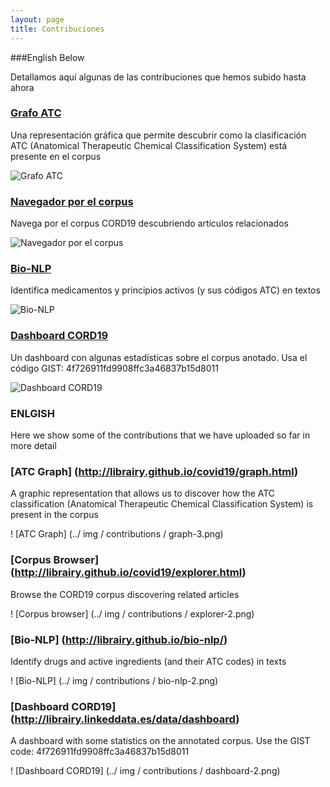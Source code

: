 ```yaml
---
layout: page
title: Contribuciones
---
```

###English Below

Detallamos aquí algunas de las contribuciones que hemos subido hasta ahora

### [Grafo ATC](http://librairy.github.io/covid19/graph.html)

Una representación gráfica que permite descubrir como la clasificación ATC (Anatomical Therapeutic Chemical Classification System) está presente en el corpus

![Grafo ATC](../img/contributions/graph-3.png)

### [Navegador por el corpus](http://librairy.github.io/covid19/explorer.html)

Navega por el corpus CORD19 descubriendo artículos relacionados

![Navegador por el corpus](../img/contributions/explorer-2.png)

### [Bio-NLP](http://librairy.github.io/bio-nlp/)
Identifica medicamentos y principios activos (y sus códigos ATC) en textos

![Bio-NLP](../img/contributions/bio-nlp-2.png)

### [Dashboard CORD19](http://librairy.linkeddata.es/data/dashboard)

Un dashboard con algunas estadísticas sobre el corpus anotado. Usa el código GIST: 4f726911fd9908ffc3a46837b15d8011

![Dashboard CORD19](../img/contributions/dashboard-2.png)


### ENLGISH
Here we show some of the contributions that we have uploaded so far in more detail

### [ATC Graph] (http://librairy.github.io/covid19/graph.html)

A graphic representation that allows us to discover how the ATC classification (Anatomical Therapeutic Chemical Classification System) is present in the corpus

! [ATC Graph] (../ img / contributions / graph-3.png)

### [Corpus Browser] (http://librairy.github.io/covid19/explorer.html)

Browse the CORD19 corpus discovering related articles

! [Corpus browser] (../ img / contributions / explorer-2.png)

### [Bio-NLP] (http://librairy.github.io/bio-nlp/)
Identify drugs and active ingredients (and their ATC codes) in texts

! [Bio-NLP] (../ img / contributions / bio-nlp-2.png)

### [Dashboard CORD19] (http://librairy.linkeddata.es/data/dashboard)

A dashboard with some statistics on the annotated corpus. Use the GIST code: 4f726911fd9908ffc3a46837b15d8011

! [Dashboard CORD19] (../ img / contributions / dashboard-2.png)

<!-- Section
<section>
<div class="container">
      <div class="content-section-heading text-center">
        <h3 class="text-secondary mb-0">OEG-UPM</h3>
        <h2 class="mb-5">CORD19-based Contributions</h2>
      </div>
      <div class="row no-gutters">
        <div class="col-lg-6">
          <a class="portfolio-item" href="graph.html" target="_blank">
            <span class="caption">
              <span class="caption-content">
                <h2>ATC Network</h2>
                <p class="mb-0">Discover how the Anatomical Therapeutic Chemical Classification System is present in this area</p>
              </span>
            </span>
            <img class="img-fluid" src="../img/contributions/graph-3.png" alt="">
          </a>
        </div>
        <div class="col-lg-6">
          <a class="portfolio-item" href="explorer.html" target="_blank">
            <span class="caption">
              <span class="caption-content">
                <h2>Corpus Browsing</h2>
                <p class="mb-0">Browse the CORD19 corpus discovering related articles</p>
              </span>
            </span>
            <img class="img-fluid" src="../img/contributions/explorer-2.png" alt="">
          </a>
        </div>
        <div class="col-lg-6">
          <a class="portfolio-item" href="http://librairy.github.io/bio-nlp/" target="_blank">
            <span class="caption">
              <span class="caption-content">
                <h2>Bio-NLP</h2>
                <p class="mb-0">Identifies drugs (and ATC codes) in pieces of text</p>
              </span>
            </span>
            <img class="img-fluid" src="../img/contributions/bio-nlp-2.png" alt="">
          </a>
        </div>
        <div class="col-lg-6">
          <a class="portfolio-item" href="http://librairy.linkeddata.es/data/dashboard" target="_blank">
            <span class="caption">
              <span class="caption-content">
                <h2>CORD19 Stats</h2>
                <p class="mb-0">Some statistics about this annotated corpus. Use the GIST code: 4f726911fd9908ffc3a46837b15d8011</p>
              </span>
            </span>
            <img class="img-fluid" src="../img/contributions/dashboard-2.png" alt="">
          </a>
        </div>
      </div>
    </div>
</section>-->
